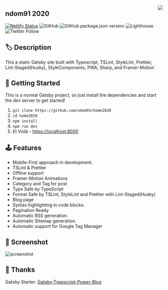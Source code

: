 <img src="https://ndo.dev/assets/images/favicon/android-chrome-152x152.png" align="right"></img>

## ndom91 2020

[![Netlify Status](https://api.netlify.com/api/v1/badges/1d9c322e-4f72-4721-aa0a-79a3df0782f4/deploy-status)](https://app.netlify.com/sites/optimistic-swirles-1010d5/deploys)
![GitHub](https://img.shields.io/github/license/ndom91/home2020?style=flat-square)
![GitHub package.json version](https://img.shields.io/github/package-json/v/ndom91/home2020?style=flat-square)
![Lighthouse](https://next.ndo.dev/assets/lighthouse.svg)
![Twitter Follow](https://img.shields.io/twitter/follow/ndom91?label=follow&style=social)

## 🏷️ Description

This a static Gatsby site built with Typescript, TSLint, StyleLint, Prettier, Lint-Staged(Husky), StyleComponents, PWA, Sharp, and Framer-Motion

## 🚀 Getting Started

This is a normal Gatsby project, so just install the dependencies and start the dev server to get started!

1. `git clone https://github.com/ndom91/home2020`
2. `cd home2020`
3. `npm install`
4. `npm run dev`
5. Et Voilà - [https://localhost:8000](https://localhost:8000)

## 🕹️ Features

- Mobile-First approach in development.
- TSLint & Prettier
- Offline support
- Framer-Motion Animations
- Category and Tag for post
- Type Safe by TypeScript
- Format Safe by TSLint, StyleLint and Prettier with Lint-Staged(Husky)
- Blog page
- Syntax highlighting in code blocks.
- Pagination Ready
- Automatic RSS generation.
- Automatic Sitemap generation.
- Automatic support for Google Tag Manager

## 📸 Screenshot

![screenshot](https://imgur.com/m0DmDtF.png)

## 🙏 Thanks

Gatsby Starter: [Gatsby-Typescript-Power-Blog](https://github.com/mhadaily/gatsby-starter-typescript-power-blog)

```

```
